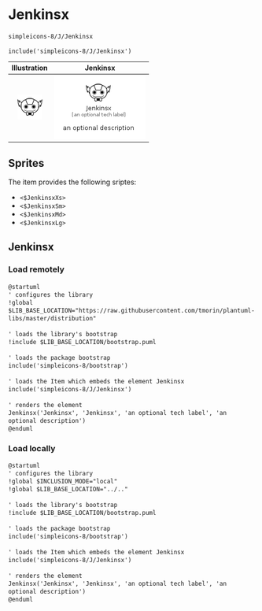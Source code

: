 # Jenkinsx


```text
simpleicons-8/J/Jenkinsx
```

```text
include('simpleicons-8/J/Jenkinsx')
```



| Illustration | Jenkinsx |
| :---: | :---: |
| ![illustration for Illustration](../../simpleicons-8/J/Jenkinsx.png) | ![illustration for Jenkinsx](../../simpleicons-8/J/Jenkinsx.Local.png) |



## Sprites
The item provides the following sriptes:

- `<$JenkinsxXs>`
- `<$JenkinsxSm>`
- `<$JenkinsxMd>`
- `<$JenkinsxLg>`





## Jenkinsx

### Load remotely
```plantuml
@startuml
' configures the library
!global $LIB_BASE_LOCATION="https://raw.githubusercontent.com/tmorin/plantuml-libs/master/distribution"

' loads the library's bootstrap
!include $LIB_BASE_LOCATION/bootstrap.puml

' loads the package bootstrap
include('simpleicons-8/bootstrap')

' loads the Item which embeds the element Jenkinsx
include('simpleicons-8/J/Jenkinsx')

' renders the element
Jenkinsx('Jenkinsx', 'Jenkinsx', 'an optional tech label', 'an optional description')
@enduml
```

### Load locally
```plantuml
@startuml
' configures the library
!global $INCLUSION_MODE="local"
!global $LIB_BASE_LOCATION="../.."

' loads the library's bootstrap
!include $LIB_BASE_LOCATION/bootstrap.puml

' loads the package bootstrap
include('simpleicons-8/bootstrap')

' loads the Item which embeds the element Jenkinsx
include('simpleicons-8/J/Jenkinsx')

' renders the element
Jenkinsx('Jenkinsx', 'Jenkinsx', 'an optional tech label', 'an optional description')
@enduml
```

